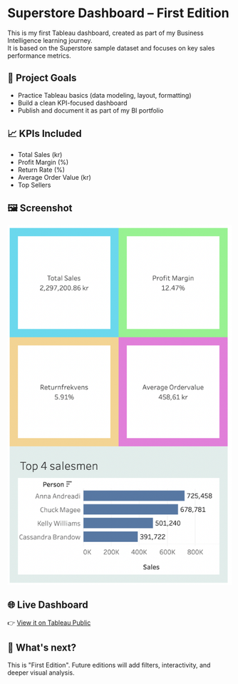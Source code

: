 # Superstore Dashboard – First Edition

This is my first Tableau dashboard, created as part of my Business Intelligence learning journey.  
It is based on the Superstore sample dataset and focuses on key sales performance metrics.

## 🧠 Project Goals
- Practice Tableau basics (data modeling, layout, formatting)
- Build a clean KPI-focused dashboard
- Publish and document it as part of my BI portfolio

## 📈 KPIs Included
- Total Sales (kr)
- Profit Margin (%)
- Return Rate (%)
- Average Order Value (kr)
- Top Sellers

## 🖼️ Screenshot

![Dashboard Preview](dashboard.png)

## 🌐 Live Dashboard

👉 [View it on Tableau Public](https://public.tableau.com/app/profile/victor.wahlstr.m/viz/SuperstoreSalesDashboard-FirstEdition/Dashboard)

## 🚀 What's next?
This is "First Edition". Future editions will add filters, interactivity, and deeper visual analysis.

